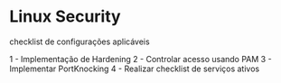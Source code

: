 #  Linux Security

checklist de configurações aplicáveis

1 - Implementação de Hardening
2 - Controlar acesso usando PAM
3 - Implementar PortKnocking
4 - Realizar checklist de serviços ativos
